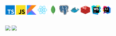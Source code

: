<div>
  <img width="30px" src="./assets/typescript.svg">
  <img width="30px" src="./assets/javascript.svg">
  <img width="30px" src="./assets/kotlin.svg">
  <img width="30px" src="./assets/react.svg">
  <img width="30px" src="./assets/mongodb.svg">
  <img width="30px" src="./assets/postgresql.svg">
  <img width="30px" src="./assets/docker.svg">
  <img width="30px" src="./assets/redis.svg">
  <img width="30px" src="./assets/webstorm.svg">
  <img width="30px" src="./assets/intellij-idea.svg">
</div>

<br />

![](https://hit.yhype.me/github/profile?user_id=41450647)
![](https://komarev.com/ghpvc/?username=SerenModz21&style=plastic)
 
